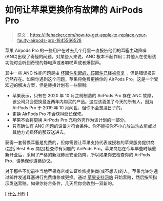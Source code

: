 # 如何让苹果更换你有故障的 AirPods Pro

> 原文：<https://lifehacker.com/how-to-get-apple-to-replace-your-faulty-airpods-pro-1845566528>

苹果 Airpods Pro 的一些用户在过去几个月里一直报告他们的耳塞主动降噪(ANC)出现了奇怪的问题。对某些人来说，ANC 根本不起作用；其他人在使用该功能时会听到奇怪的静电声或者噼啪声或者爆裂声。



其中一些 ANC 性能问题是由 [坏固件引起的，该固件已经被修复](https://lifehacker.com/how-to-check-if-your-airpods-pros-noise-cancellation-is-1841020978) ，但是错误报告仍然存在。如果你遇到这个问题，苹果将免费更换你的 AirPods Pro。这是一个受欢迎的解决方案，但是替换计划有一些限制:

*   苹果表示，只有在 2020 年 10 月之前制造的 AirPods Pro 存在 ANC 故障，该公司只会更换最近两年内购买的产品。这应该涵盖了今天的所有人，因为 AirPods Pro 于 2019 年 10 月问世，但你不会想混日子的。
*   更换 AirPods Pro 不会获得延长保修。
*   苹果不会将更换 AirPods Pro 充电外壳作为该计划的一部分。
*   只有确认有 ANC 问题的设备才符合条件。你不能把你不小心放进洗衣房或以其他方式损坏的那双送进去。

获得一套替换耳塞是免费的，但你需要让苹果支持代表或授权的苹果服务提供商(包括 Best Buy 商店)检查你有问题的 AirPods Pro。苹果商店在今年早些时候重新开业后，采用了严格的新冠肺炎安全指南，所以如果你去检查你的 AirPods Pro，请确保你遵循协议。

对于那些不能前往当地苹果商店或认证维修提供商(或不想去)的人，苹果允许你通过邮件发送耳塞进行免费维修或更换。通过 [苹果支持网站](https://support.apple.com/) 开始索赔，然后按照指示发送索赔。如果你符合条件，几天后你会收到一双新的。

[ [什么 HiFi](https://www.whathifi.com/news/apple-acknowledges-faulty-airpods-pro-offers-free-replacement) ]
